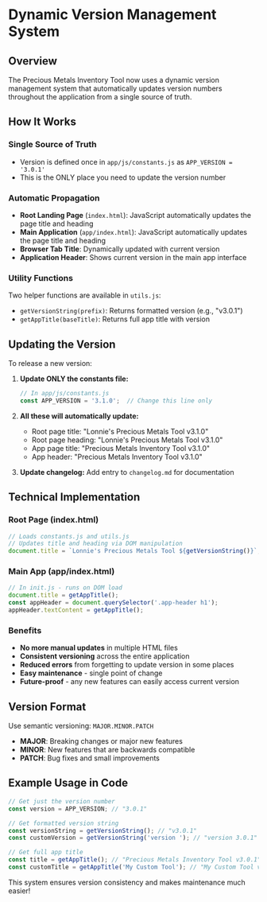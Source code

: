 # Dynamic Version Management System

## Overview

The Precious Metals Inventory Tool now uses a dynamic version management system that automatically updates version numbers throughout the application from a single source of truth.

## How It Works

### Single Source of Truth
- Version is defined once in `app/js/constants.js` as `APP_VERSION = '3.0.1'`
- This is the ONLY place you need to update the version number

### Automatic Propagation
- **Root Landing Page** (`index.html`): JavaScript automatically updates the page title and heading
- **Main Application** (`app/index.html`): JavaScript automatically updates the page title and heading  
- **Browser Tab Title**: Dynamically updated with current version
- **Application Header**: Shows current version in the main app interface

### Utility Functions
Two helper functions are available in `utils.js`:
- `getVersionString(prefix)`: Returns formatted version (e.g., "v3.0.1")
- `getAppTitle(baseTitle)`: Returns full app title with version

## Updating the Version

To release a new version:

1. **Update ONLY the constants file:**
   ```javascript
   // In app/js/constants.js
   const APP_VERSION = '3.1.0';  // Change this line only
   ```

2. **All these will automatically update:**
   - Root page title: "Lonnie's Precious Metals Tool v3.1.0"
   - Root page heading: "Lonnie's Precious Metals Tool v3.1.0"
   - App page title: "Precious Metals Inventory Tool v3.1.0"
   - App header: "Precious Metals Inventory Tool v3.1.0"

3. **Update changelog:** Add entry to `changelog.md` for documentation

## Technical Implementation

### Root Page (index.html)
```javascript
// Loads constants.js and utils.js
// Updates title and heading via DOM manipulation
document.title = `Lonnie's Precious Metals Tool ${getVersionString()}`;
```

### Main App (app/index.html)
```javascript
// In init.js - runs on DOM load
document.title = getAppTitle();
const appHeader = document.querySelector('.app-header h1');
appHeader.textContent = getAppTitle();
```

### Benefits
- **No more manual updates** in multiple HTML files
- **Consistent versioning** across the entire application
- **Reduced errors** from forgetting to update version in some places
- **Easy maintenance** - single point of change
- **Future-proof** - any new features can easily access current version

## Version Format
Use semantic versioning: `MAJOR.MINOR.PATCH`
- **MAJOR**: Breaking changes or major new features
- **MINOR**: New features that are backwards compatible  
- **PATCH**: Bug fixes and small improvements

## Example Usage in Code
```javascript
// Get just the version number
const version = APP_VERSION; // "3.0.1"

// Get formatted version string
const versionString = getVersionString(); // "v3.0.1"
const customVersion = getVersionString('version '); // "version 3.0.1"

// Get full app title
const title = getAppTitle(); // "Precious Metals Inventory Tool v3.0.1"
const customTitle = getAppTitle('My Custom Tool'); // "My Custom Tool v3.0.1"
```

This system ensures version consistency and makes maintenance much easier!
